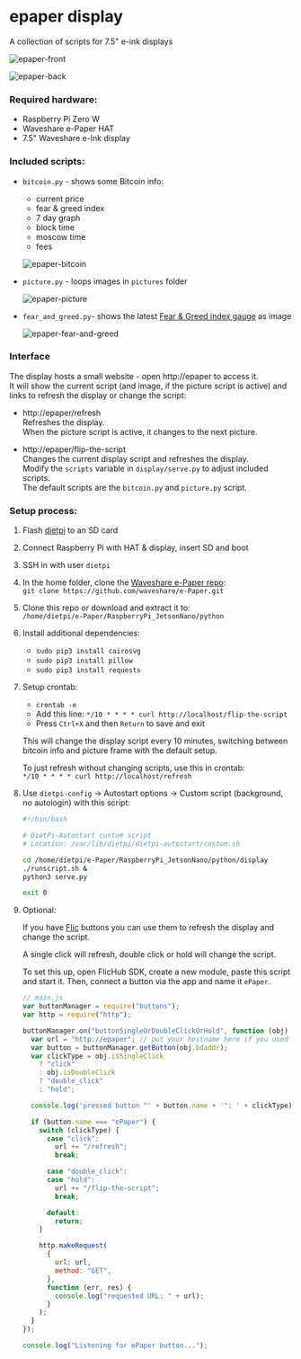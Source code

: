 # epaper display

A collection of scripts for 7.5" e-ink displays

![epaper-front](https://user-images.githubusercontent.com/1476865/168150419-a330e386-8eb9-402c-b98f-0a8688f49a43.jpg)

![epaper-back](https://user-images.githubusercontent.com/1476865/168150472-f4ccc03f-5fee-44b2-b353-94d27c2aff33.jpg)

### Required hardware:

- Raspberry Pi Zero W
- Waveshare e-Paper HAT
- 7.5" Waveshare e-Ink display

### Included scripts:

- `bitcoin.py` - shows some Bitcoin info:

  - current price
  - fear & greed index
  - 7 day graph
  - block time
  - moscow time
  - fees

  ![epaper-bitcoin](https://user-images.githubusercontent.com/1476865/168150548-44273cfc-8e8e-424c-b157-e8669a2663b9.jpg)

- `picture.py` - loops images in `pictures` folder

  ![epaper-picture](https://user-images.githubusercontent.com/1476865/168150525-7a35f9d5-da87-43e3-b657-7c3a04ae0a1a.jpg)

- `fear_and_greed.py`- shows the latest [Fear & Greed index gauge](https://alternative.me/crypto/fear-and-greed-index/) as image

  ![epaper-fear-and-greed](https://user-images.githubusercontent.com/1476865/168160969-f7b898b2-c13e-45d0-8e68-f850c5ae0a90.jpg)

### Interface

The display hosts a small website - open http://epaper to access it.  
It will show the current script (and image, if the picture script is active)
and links to refresh the display or change the script:

- http://epaper/refresh  
  Refreshes the display.  
  When the picture script is active, it changes to the next picture.

- http://epaper/flip-the-script  
  Changes the current display script and refreshes the display.  
  Modify the `scripts` variable in `display/serve.py` to adjust included scripts.  
  The default scripts are the `bitcoin.py` and `picture.py` script.

### Setup process:

1.  Flash [dietpi](https://dietpi.com) to an SD card
2.  Connect Raspberry Pi with HAT & display, insert SD and boot
3.  SSH in with user `dietpi`
4.  In the home folder, clone the [Waveshare e-Paper repo](https://github.com/waveshare/e-Paper):  
    `git clone https://github.com/waveshare/e-Paper.git`
5.  Clone this repo or download and extract it to:  
    `/home/dietpi/e-Paper/RaspberryPi_JetsonNano/python`
6.  Install additional dependencies:
    - `sudo pip3 install cairosvg`
    - `sudo pip3 install pillow`
    - `sudo pip3 install requests`
7.  Setup crontab:

    - `crontab -e`
    - Add this line:
      `*/10 * * * * curl http://localhost/flip-the-script`
    - Press `Ctrl+X` and then `Return` to save and exit

    This will change the display script every 10 minutes, switching between bitcoin info and picture frame with the default setup.

    To just refresh without changing scripts, use this in crontab:  
    `*/10 * * * * curl http://localhost/refresh`

8.  Use `dietpi-config` -> Autostart options -> Custom script (background, no autologin) with this script:

    ```bash
    #!/bin/bash

    # DietPi-Autostart custom script
    # Location: /var/lib/dietpi/dietpi-autostart/custom.sh

    cd /home/dietpi/e-Paper/RaspberryPi_JetsonNano/python/display
    ./runscript.sh &
    python3 serve.py

    exit 0
    ```

9.  Optional:

    If you have [Flic](https://flic.io) buttons you can use them to refresh the display and change the script.

    A single click will refresh, double click or hold will change the script.

    To set this up, open FlicHub SDK, create a new module, paste this script and start it.
    Then, connect a button via the app and name it `ePaper`.

    ```javascript
    // main.js
    var buttonManager = require("buttons");
    var http = require("http");

    buttonManager.on("buttonSingleOrDoubleClickOrHold", function (obj) {
      var url = "http://epaper"; // put your hostname here if you used a different one
      var button = buttonManager.getButton(obj.bdaddr);
      var clickType = obj.isSingleClick
        ? "click"
        : obj.isDoubleClick
        ? "double_click"
        : "hold";

      console.log('pressed button "' + button.name + '": ' + clickType);

      if (button.name === "ePaper") {
        switch (clickType) {
          case "click":
            url += "/refresh";
            break;

          case "double_click":
          case "hold":
            url += "/flip-the-script";
            break;

          default:
            return;
        }

        http.makeRequest(
          {
            url: url,
            method: "GET",
          },
          function (err, res) {
            console.log("requested URL: " + url);
          }
        );
      }
    });

    console.log("Listening for ePaper button...");
    ```
